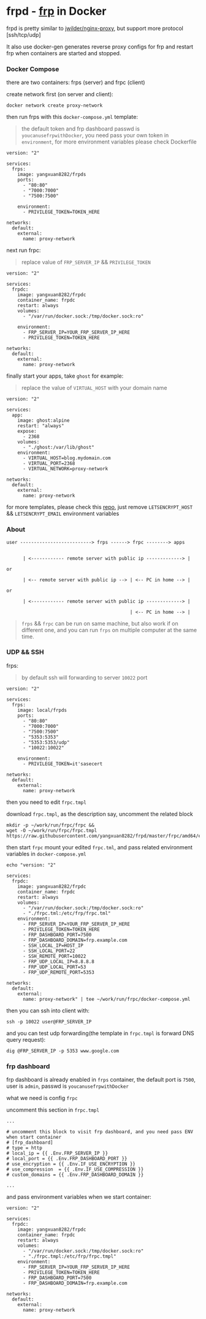 frpd - [frp](https://github.com/fatedier/frp) in Docker
===

frpd is pretty similar to [jwilder/nginx-proxy](https://github.com/jwilder/nginx-proxy), but support more protocol [ssh/tcp/udp] 

It also use docker-gen generates reverse proxy configs for frp and restart frp when containers are started and stopped.

### Docker Compose

there are two containers: frps (server) and frpc (client)

create network first (on server and client):

```
docker network create proxy-network
```

then run frps with this `docker-compose.yml` template:

> the default token and frp dashboard passwd is `youcanusefrpwithDocker`, you need pass your own token in `environment`, for more environment variables please check Dockerfile  

```
version: "2"

services:
  frps:
    image: yangxuan8282/frpds
    ports:
      - "80:80"
      - "7000:7000"
      - "7500:7500"

    environment:
      - PRIVILEGE_TOKEN=TOKEN_HERE

networks:
  default:
    external:
      name: proxy-network
``` 

next run frpc:

> replace value of `FRP_SERVER_IP` && `PRIVILEGE_TOKEN`

```
version: "2"

services:
  frpdc:
    image: yangxuan8282/frpdc
    container_name: frpdc
    restart: always
    volumes:
      - "/var/run/docker.sock:/tmp/docker.sock:ro"

    environment:
      - FRP_SERVER_IP=YOUR_FRP_SERVER_IP_HERE
      - PRIVILEGE_TOKEN=TOKEN_HERE

networks:
  default:
    external:
      name: proxy-network
```

finally start your apps, take `ghost` for example:

> replace the value of `VIRTUAL_HOST` with your domain name

```
version: "2"

services:
  app:
    image: ghost:alpine
    restart: "always"
    expose:
      - 2368
    volumes:
      - "./ghost:/var/lib/ghost"
    environment:
      - VIRTUAL_HOST=blog.mydomain.com
      - VIRTUAL_PORT=2368
      - VIRTUAL_NETWORK=proxy-network

networks:
  default:
    external:
      name: proxy-network
```

for more templates, please check this [repo](https://github.com/yangxuan8282/docker-recipes), just remove `LETSENCRYPT_HOST` && `LETSENCRYPT_EMAIL` environment variables

### About

```
user --------------------------> frps ------> frpc --------> apps


      | <------------ remote server with public ip -------------> |

or   

      | <-- remote server with public ip --> | <-- PC in home --> |

or

      | <------------ remote server with public ip -------------> |

                                             | <-- PC in home --> |

```

> `frps` && `frpc` can be run on same machine, but also work if on different one, and you can run `frps` on multiple computer at the same time.

### UDP && SSH

frps:

> by default ssh will forwarding to server `10022` port

```
version: "2"

services:
  frps:
    image: local/frpds
    ports:
      - "80:80"
      - "7000:7000"
      - "7500:7500"
      - "5353:5353"
      - "5353:5353/udp"
      - "10022:10022"

    environment:
      - PRIVILEGE_TOKEN=it'sasecert

networks:
  default:
    external:
      name: proxy-network
```

then you need to edit `frpc.tmpl`

download `frpc.tmpl`, as the description say, uncomment the related block

```
mkdir -p ~/work/run/frpc/frpc &&
wget -O ~/work/run/frpc/frpc.tmpl https://raw.githubusercontent.com/yangxuan8282/frpd/master/frpc/amd64/etc/frp/frpc.tmpl
```

then start `frpc` mount your edited `frpc.tml`, and pass related environment variables in `docker-compose.yml`

```
echo "version: "2"

services:
  frpdc:
    image: yangxuan8282/frpdc
    container_name: frpdc
    restart: always
    volumes:
      - "/var/run/docker.sock:/tmp/docker.sock:ro"
      - "./frpc.tml:/etc/frp/frpc.tml"
    environment:
      - FRP_SERVER_IP=YOUR_FRP_SERVER_IP_HERE
      - PRIVILEGE_TOKEN=TOKEN_HERE
      - FRP_DASHBOARD_PORT=7500
      - FRP_DASHBOARD_DOMAIN=frp.example.com 
      - SSH_LOCAL_IP=HOST_IP
      - SSH_LOCAL_PORT=22
      - SSH_REMOTE_PORT=10022
      - FRP_UDP_LOCAL_IP=8.8.8.8
      - FRP_UDP_LOCAL_PORT=53
      - FRP_UDP_REMOTE_PORT=5353
 
networks:
  default:
    external:
      name: proxy-network" | tee ~/work/run/frpc/docker-compose.yml
```

then you can ssh into client with:

```
ssh -p 10022 user@FRP_SERVER_IP
```

and you can test udp forwarding(the template in `frpc.tmpl` is forward DNS query request):

```
dig @FRP_SERVER_IP -p 5353 www.google.com
```

### frp dashboard

frp dashboard is already enabled in `frps` container, the default port is `7500`, user is `admin`, passwd is `youcanusefrpwithDocker` 

what we need is config `frpc`

uncomment this section in `frpc.tmpl`

```
...

# uncomment this block to visit frp dashboard, and you need pass ENV when start container
# [frp_dashboard]
# type = http
# local_ip = {{ .Env.FRP_SERVER_IP }}
# local_port = {{ .Env.FRP_DASHBOARD_PORT }}
# use_encryption = {{ .Env.IF_USE_ENCRYPTION }}
# use_compression  = {{ .Env.IF_USE_COMPRESSION }}
# custom_domains = {{ .Env.FRP_DASHBOARD_DOMAIN }}

...
```

and pass environment variables when we start container:

```
version: "2"

services:
  frpdc:
    image: yangxuan8282/frpdc
    container_name: frpdc
    restart: always
    volumes:
      - "/var/run/docker.sock:/tmp/docker.sock:ro"
      - "./frpc.tmpl:/etc/frp/frpc.tmpl" 
    environment:
      - FRP_SERVER_IP=YOUR_FRP_SERVER_IP_HERE
      - PRIVILEGE_TOKEN=TOKEN_HERE
      - FRP_DASHBOARD_PORT=7500 
      - FRP_DASHBOARD_DOMAIN=frp.example.com

networks:
  default:
    external:
      name: proxy-network
```
